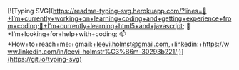 [![Typing SVG](https://readme-typing-svg.herokuapp.com/?lines=🔭+I’m+currently+working+on+learning+coding+and+getting+experience+from+coding;🌱+I’m+currently+learning+html5+and+javascript; 🤔+I’m+looking+for+help+with+coding; 📫+How+to+reach+me:+gmail:+leevi.holmst@gmail.com,+linkedin:+https://www.linkedin.com/in/leevi-holmstr%C3%B6m-30293b221/;)](https://git.io/typing-svg)

